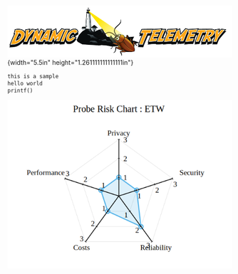 ![](../../orig_media/DynamicTelemetry.logo.png){width="5.5in"
height="1.261111111111111in"}

``` cdocs
this is a sample
hello world
printf()
```

![image](../../orig_media/Risk.ETW.png)